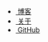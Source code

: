 <ul>
  <li><a href="/"><span class="fa fa-free-code-camp fa-lg"></span>&nbsp;博客</a></li>
  <li><a href="/about/"><span class="fa fa-star fa-lg"></span>&nbsp;关于</a></li>
  <li><a href="https://github.com/WangWenzhuang"><span class="fa fa-github fa-lg"></span>&nbsp;GitHub</a></li>
</ul>